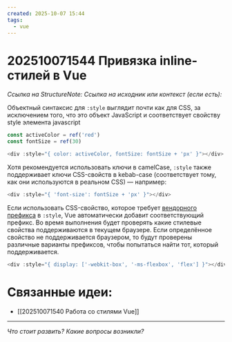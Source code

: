 ```yaml
---
created: 2025-10-07 15:44
tags:
  - vue
---
```

# 202510071544 Привязка inline-стилей в Vue

*Ссылка на StructureNote:* 
*Ссылка на исходник или контекст (если есть):* 

Объектный синтаксис для `:style` выглядит почти как для CSS, за исключением того, что это объект JavaScript и соответствует свойству style элемента javascript

```js
const activeColor = ref('red')
const fontSize = ref(30)

<div :style="{ color: activeColor, fontSize: fontSize + 'px' }"></div>
```

Хотя рекомендуется использовать ключи в camelCase, `:style` также поддерживает ключи CSS-свойств в kebab-case (соответствует тому, как они используются в реальном CSS) — например:

```js
<div :style="{ 'font-size': fontSize + 'px' }"></div>
```

Если использовать CSS-свойство, которое требует [вендорного префикса](https://developer.mozilla.org/en-US/docs/Glossary/Vendor_Prefix) в `:style`, Vue автоматически добавит соответствующий префикс. Во время выполнения будет проверять какие стилевые свойства поддерживаются в текущем браузере. Если определённое свойство не поддерживается браузером, то будут проверены различные варианты префиксов, чтобы попытаться найти тот, который поддерживается.

```js
<div :style="{ display: ['-webkit-box', '-ms-flexbox', 'flex'] }"></div>
```

# Связанные идеи:

* [[202510071540 Работа со стилями Vue]]
---

*Что стоит развить? Какие вопросы возникли?*

